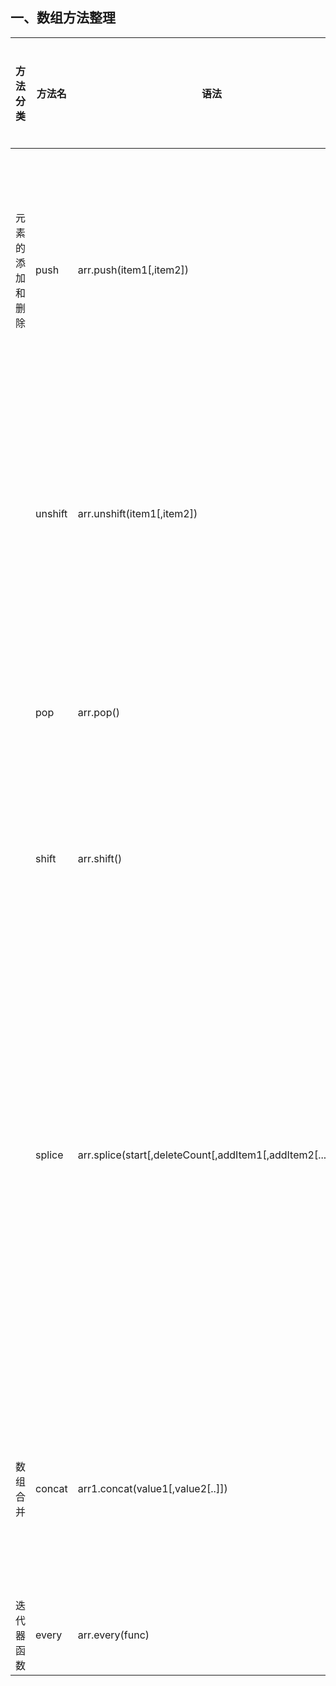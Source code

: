 ## 一、数组方法整理

方法分类|方法名 | 语法 | 描述 |返回|是否改变原数组
-------|------|-----|------|---|------------
元素的添加和删除|push|arr.push(item1[,item2])|把一个或多个元素添加到数组的末尾|新数组的长度|yes
||unshift|arr.unshift(item1[,item2])|把一个或多个元素添加到数组的头部|新数组的长度|yes
||pop|arr.pop()|移除数组最后一个元素|移除的那个最后的元素|yes
||shift|arr.shift()|移除数组第一个元素|移除的那个第一个元素|yes
||splice|arr.splice(start[,deleteCount[,addItem1[,addItem2[...]]]])|在任意位置添加或删除元素|由被删除的元素组成的一个数组。如果只删除了一个元素，则返回只包含一个元素的数组。如果没有删除元素，则返回空数组。|yes
数组合并|concat|arr1.concat(value1[,value2[..]])|向一个数组后部添加数组或元素|新的合并后的数组|no
迭代器函数|every|arr.every(func)